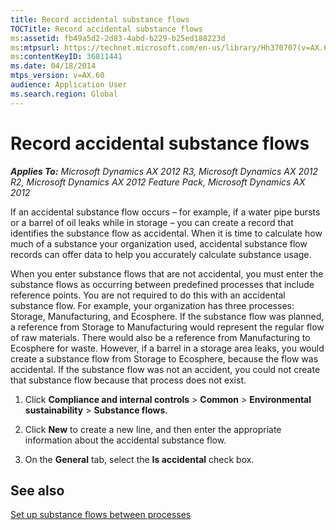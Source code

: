 ```yaml
---
title: Record accidental substance flows
TOCTitle: Record accidental substance flows
ms:assetid: fb49a5d2-2d83-4abd-b229-b25ed188223d
ms:mtpsurl: https://technet.microsoft.com/en-us/library/Hh370707(v=AX.60)
ms:contentKeyID: 36811441
ms.date: 04/18/2014
mtps_version: v=AX.60
audience: Application User
ms.search.region: Global
---
```


# Record accidental substance flows 


_**Applies To:** Microsoft Dynamics AX 2012 R3, Microsoft Dynamics AX 2012 R2, Microsoft Dynamics AX 2012 Feature Pack, Microsoft Dynamics AX 2012_

If an accidental substance flow occurs – for example, if a water pipe bursts or a barrel of oil leaks while in storage – you can create a record that identifies the substance flow as accidental. When it is time to calculate how much of a substance your organization used, accidental substance flow records can offer data to help you accurately calculate substance usage.

When you enter substance flows that are not accidental, you must enter the substance flows as occurring between predefined processes that include reference points. You are not required to do this with an accidental substance flow. For example, your organization has three processes: Storage, Manufacturing, and Ecosphere. If the substance flow was planned, a reference from Storage to Manufacturing would represent the regular flow of raw materials. There would also be a reference from Manufacturing to Ecosphere for waste. However, if a barrel in a storage area leaks, you would create a substance flow from Storage to Ecosphere, because the flow was accidental. If the substance flow was not an accident, you could not create that substance flow because that process does not exist.

1.  Click **Compliance and internal controls** \> **Common** \> **Environmental sustainability** \> **Substance flows**.

2.  Click **New** to create a new line, and then enter the appropriate information about the accidental substance flow.

3.  On the **General** tab, select the **Is accidental** check box.

## See also

[Set up substance flows between processes](set-up-substance-flows-between-processes.md)

  


